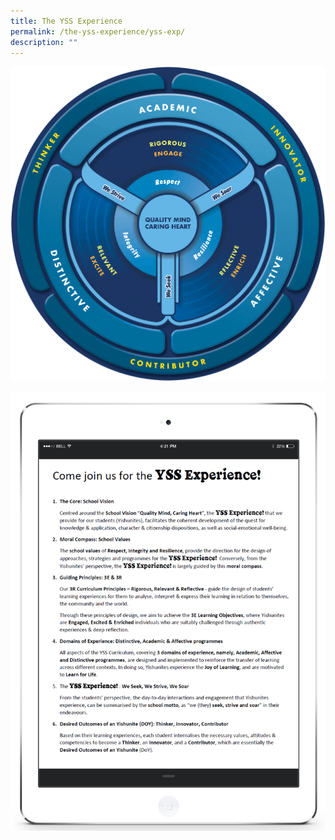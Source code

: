 ```yaml
---
title: The YSS Experience
permalink: /the-yss-experience/yss-exp/
description: ""
---
```



![](/images/framework.gif)

![](/images/YSS%20Exp.png)